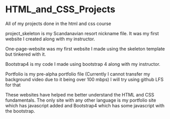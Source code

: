 # HTML_and_CSS_Projects
 All of my projects done in the html and css course

project_skeleton is my Scandanavian resort nickname file. It was my first website I created along with my instructor. 

One-page-website was my first website I made using the skeleton template but tinkered with it. 

Bootstrap4 is my code I made using bootstrap 4 along with my instructor. 

Portfolio is my pre-alpha portfolio file (Currently I cannot transfer my background video due to it being over 100 mbps) I will try using github LFS for that 

These websites have helped me better understand the HTML and CSS fundamentals. The only site with any other language is my portfolio site which has javascript added and Bootstrap4 which has some javascript with the bootstrap. 


